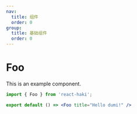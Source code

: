 ```yaml
---
nav:
  title: 组件
  order: 0
group:
  title: 基础组件
  order: 0
---
```


# Foo

This is an example component.

```jsx
import { Foo } from 'react-haki';

export default () => <Foo title="Hello dumi!" />
```
